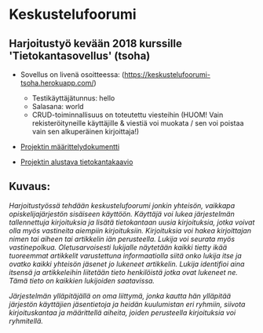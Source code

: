 # Keskustelufoorumi

## Harjoitustyö kevään 2018 kurssille 'Tietokantasovellus' (tsoha)

* Sovellus on livenä osoitteessa: (https://keskustelufoorumi-tsoha.herokuapp.com/)
  * Testikäyttäjätunnus: hello
  * Salasana: world
  * CRUD-toiminnallisuus on toteutettu viesteihin (HUOM! Vain rekisteröityneille käyttäjille & viestiä voi muokata / sen voi poistaa vain sen alkuperäinen kirjoittaja!)
  
* [Projektin määrittelydokumentti](https://github.com/otsha/tsoha-keskustelufoorumi/blob/master/documentation/description.md)

* [Projektin alustava tietokantakaavio](https://github.com/otsha/tsoha-keskustelufoorumi/blob/master/documentation/databasediagram.png)

## Kuvaus:

*Harjoitustyössä tehdään keskustelufoorumi jonkin yhteisön, vaikkapa opiskelijajärjestön sisäiseen käyttöön. Käyttäjä voi lukea järjestelmän tallennettuja kirjoituksia ja lisätä tietokantaan uusia kirjoituksia, jotka voivat olla myös vastineita aiempiin kirjoituksiin. Kirjoituksia voi hakea kirjoittajan nimen tai aiheen tai artikkelin iän perusteella. Lukija voi seurata myös vastinepolkua. Oletusarvoisesti lukijalle näytetään kaikki tietty ikää tuoreemmat artikkelit varustettuna informaatiolla siitä onko lukija itse ja ovatko kaikki yhteisön jäsenet jo lukeneet artikkelin. Lukija identifioi aina itsensä ja artikkeleihin liitetään tieto henkilöistä jotka ovat lukeneet ne. Tämä tieto on kaikkien lukijoiden saatavissa.*

*Järjestelmän ylläpitäjällä on oma liittymä, jonka kautta hän ylläpitää järjestön käyttäjien jäsentietoja ja heidän kuulumistan eri ryhmiin, siivota kirjoituskantaa ja määrittellä aiheita, joiden perusteella kirjoituksia voi ryhmitellä.*
